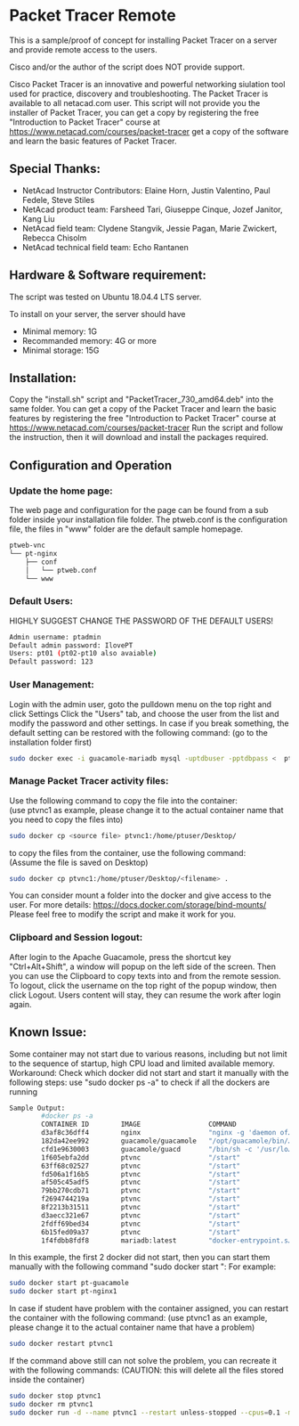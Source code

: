 # Packet Tracer Remote
This is a sample/proof of concept for installing Packet Tracer on a server and provide remote access to the users.

Cisco and/or the author of the script does NOT provide support.

Cisco Packet Tracer is an innovative and powerful networking siulation tool used for practice, discovery and troubleshooting.
The Packet Tracer is available to all netacad.com user.
This script will not provide you the installer of Packet Tracer, you can get a copy by registering the free "Introduction to Packet Tracer" course at https://www.netacad.com/courses/packet-tracer get a copy of the software and learn the basic features of Packet Tracer.


## Special Thanks:

 - NetAcad Instructor Contributors: Elaine Horn, Justin Valentino, Paul
   Fedele, Steve Stiles
 - NetAcad product team: Farsheed Tari, Giuseppe Cinque, Jozef Janitor,
   Kang Liu
 - NetAcad field team: Clydene Stangvik, Jessie Pagan, Marie Zwickert,
   Rebecca Chisolm
 - NetAcad technical field team: Echo Rantanen

## Hardware & Software requirement:
The script was tested on Ubuntu 18.04.4 LTS server.

To install on your server, the server should have 
 - Minimal memory: 1G
 - Recommanded memory: 4G or more
 - Minimal storage: 15G

## Installation:
Copy the "install.sh" script and "PacketTracer_730_amd64.deb" into the same folder.
You can get a copy of the Packet Tracer and learn the basic features by registering the free "Introduction to Packet Tracer" course at 
https://www.netacad.com/courses/packet-tracer 
Run the script and follow the instruction, then it will download and install the packages required.

## Configuration and Operation
### Update the home page:
The web page and configuration for the page can be found from a sub folder inside your installation file folder.
The ptweb.conf is the configuration file, the files in "www" folder are the default sample homepage.
```sh
ptweb-vnc
└── pt-nginx
    ├── conf
    │   └── ptweb.conf
    └── www
```
### Default Users:
HIGHLY SUGGEST CHANGE THE PASSWORD OF THE DEFAULT USERS!
```sh
Admin username: ptadmin
Default admin password: IlovePT
Users: pt01 (pt02-pt10 also avaiable)
Default password: 123
```
### User Management:
Login with the admin user, goto the pulldown menu on the top right and click Settings
Click the "Users" tab, and choose the user from the list and modify the password and other settings.
In case if you break something, the default setting can be restored with the following command:
(go to the installation folder first)
```sh
sudo docker exec -i guacamole-mariadb mysql -uptdbuser -pptdbpass <  ptweb-vnc/db-dump.sql
```
### Manage Packet Tracer activity files:
Use the following command to copy the file into the container:<br>
(use ptvnc1 as example, please change it to the actual container name that you need to copy the files into)
```sh
sudo docker cp <source file> ptvnc1:/home/ptuser/Desktop/
```
to copy the files from the container, use the following command:<br>
(Assume the file is saved on Desktop)
```sh
sudo docker cp ptvnc1:/home/ptuser/Desktop/<filename> .
```
You can consider mount a folder into the docker and give access to the user. 
For more details: https://docs.docker.com/storage/bind-mounts/
Please feel free to modify the script and make it work for you. 

### Clipboard and Session logout:
After login to the Apache Guacamole, press the shortcut key "Ctrl+Alt+Shift", a window will popup on the left side of the screen.
Then you can use the Clipboard to copy texts into and from the remote session.
To logout, click the username on the top right of the popup window, then click Logout.
Users content will stay, they can resume the work after login again.

## Known Issue:
Some container may not start due to various reasons, including but not limit to the sequence of startup, high CPU load and limited available memory.
Workaround:
Check which docker did not start and start it manually with the following steps:
use "sudo docker ps -a" to check if all the dockers are running
```sh
Sample Output:
        #docker ps -a
        CONTAINER ID        IMAGE                 COMMAND                  CREATED             STATUS                       PORTS                NAMES
        d3af8c36dff4        nginx                 "nginx -g 'daemon of…"   6 minutes ago       Exited (255) 5 minutes ago   0.0.0.0:80->80/tcp   pt-nginx1
        182da42ee992        guacamole/guacamole   "/opt/guacamole/bin/…"   6 minutes ago       Exited (255) 5 minutes ago   8080/tcp             pt-guacamole
        cfd1e9630003        guacamole/guacd       "/bin/sh -c '/usr/lo…"   6 minutes ago       Up 5 minutes                 4822/tcp             pt-guacd
        1f605ebfa2dd        ptvnc                 "/start"                 7 minutes ago       Up 5 minutes                                      ptvnc10
        63ff68c02527        ptvnc                 "/start"                 7 minutes ago       Up 5 minutes                                      ptvnc9
        fd506a1f16b5        ptvnc                 "/start"                 7 minutes ago       Up 5 minutes                                      ptvnc8
        af505c45adf5        ptvnc                 "/start"                 7 minutes ago       Up 5 minutes                                      ptvnc7
        79bb270cdb71        ptvnc                 "/start"                 7 minutes ago       Up 5 minutes                                      ptvnc6
        f2694744219a        ptvnc                 "/start"                 8 minutes ago       Up 5 minutes                                      ptvnc5
        8f2213b31511        ptvnc                 "/start"                 8 minutes ago       Up 5 minutes                                      ptvnc4
        d3aecc321e67        ptvnc                 "/start"                 8 minutes ago       Up 5 minutes                                      ptvnc3
        2fdff69bed34        ptvnc                 "/start"                 8 minutes ago       Up 5 minutes                                      ptvnc2
        6b15fed09a37        ptvnc                 "/start"                 8 minutes ago       Up 5 minutes                                      ptvnc1
        1f4fdbb8fdf8        mariadb:latest        "docker-entrypoint.s…"   8 minutes ago       Up 5 minutes                 3306/tcp             guacamole-mariadb
```
In this example, the first 2 docker did not start, then you can start them manually with the following command "sudo docker start <name>":
For example:
```sh
sudo docker start pt-guacamole
sudo docker start pt-nginx1
```
In case if student have problem with the container assigned, you can restart the container with the following command:
(use ptvnc1 as an example, please change it to the actual container name that have a problem)
```sh
sudo docker restart ptvnc1
```
If the command above still can not solve the problem, you can recreate it with the following commands:
(CAUTION: this will delete all the files stored inside the container)
```sh
sudo docker stop ptvnc1
sudo docker rm ptvnc1
sudo docker run -d --name ptvnc1 --restart unless-stopped --cpus=0.1 -m 512M --kernel-memory 64M --oom-kill-disable --ulimit nproc=512 --ulimit nofile=1024:1024 ptvnc
 ```
